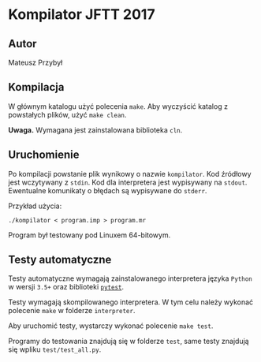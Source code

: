 # Kompilator JFTT 2017

## Autor

Mateusz Przybył

## Kompilacja

W głównym katalogu użyć polecenia `make`.
Aby wyczyścić katalog z powstałych plików, użyć `make clean`.

**Uwaga.** Wymagana jest zainstalowana biblioteka `cln`.

## Uruchomienie

Po kompilacji powstanie plik wynikowy o nazwie `kompilator`.
Kod źródłowy jest wczytywany z `stdin`.
Kod dla interpretera jest wypisywany na `stdout`.
Ewentualne komunikaty o błędach są wypisywane do `stderr`.

Przykład użycia:

    ./kompilator < program.imp > program.mr

Program był testowany pod Linuxem 64-bitowym. 

## Testy automatyczne

Testy automatyczne wymagają zainstalowanego interpretera języka `Python`
w wersji `3.5+` oraz biblioteki [`pytest`](https://pytest.org/).

Testy wymagają skompilowanego interpretera. W tym celu
należy wykonać polecenie `make` w folderze `interpreter`.

Aby uruchomić testy, wystarczy wykonać polecenie `make test`.

Programy do testowania znajdują się w folderze `test`, same testy
znajdują się wpliku `test/test_all.py`.
